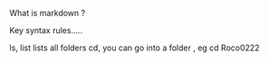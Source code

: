 What is markdown ?

Key syntax rules.....


ls, list lists all folders 
cd, you can go into a folder , eg cd Roco0222 

